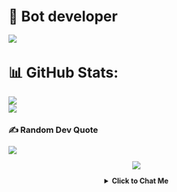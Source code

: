 # 💫 Bot developer
<img src="https://telegra.ph/file/c69a935009ad50a703032.jpg"/>

# 📊 GitHub Stats:
![](https://github-readme-streak-stats.herokuapp.com/?user=bot-developer03&theme=dark&hide_border=false)<br/>
![](https://github-readme-stats.vercel.app/api/top-langs/?username=bot-developer03&theme=Tokyo-night&hide_border=false&include_all_commits=true&count_private=false&layout=compact)

### ✍️ Random Dev Quote
![](https://quotes-github-readme.vercel.app/api?type=horizontal&theme=radical)

<div align="center">
    <img
        src="https://readme-typing-svg.herokuapp.com?font=GlossAndBloom&size=30&duration=4997&color=993300&background=FF673200&center=true&vCenter=true&lines=Thanks+for+your+visit;+Chat+me+below👇;+Bye+Have+a+good+Day"

<!-- Contact Bot developer -->
<b><details><summary>Click to Chat Me</summary></b>

## ```Connect With Me```

## Follow me on
<a href="http://t.me/the_developer01"><img alt="Telegram bot" src="https://img.shields.io/badge/Telegram-The-Developer-blue"/></a>
 <a href="https://instagram.com/the_developer.01"><img alt="Instagram" src="https://img.shields.io/badge/Instagram-the_developer01-ff69b4"/></a>
<a href="https://m.youtube.com/the_developer03"><img src="https://img.shields.io/badge/Subscribe The developer-ff0000?style=for-the-badge&logo=youtube&logoColor=ff000000&link=https://www.youtube.com/c/BOTINDO" /><br>